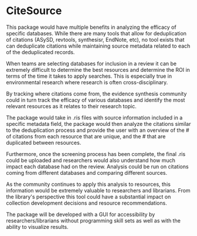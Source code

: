 # CiteSource

This package would have multiple benefits in analyzing the efficacy of specific databases. While there are many tools that allow for deduplication of citations (ASySD, revtools, synthesisr, EndNote, etc), no tool exists that can deduplicate citations while maintaining source metadata related to each of the deduplicated records. 

When teams are selecting databases for inclusion in a review it can be extremely difficult to determine the best resources and determine the ROI in terms of the time it takes to apply searches. This is especially true in environmental research where research is often cross-disciplinary. 

By tracking where citations come from, the evidence synthesis community could in turn track the efficacy of various databases and identify the most relevant resources as it relates to their research topic. 

The package would take in .ris files with source information included in a specific metadata field, the package would then analyze the citations similar to the deduplication process and provide the user with an overview of the # of citations from each resource that are unique, and the # that are duplicated between resources. 

Furthermore, once the screening process has been complete, the final .ris could be uploaded and researchers would also understand how much impact each database had on the review. Analysis could be run on citations coming from different databases and comparing different sources.

As the community continues to apply this analysis to resources, this information would be extremely valuable to researchers and librarians. From the library's perspective this tool could have a substantial impact on collection development decisions and resource recommendations. 

The package will be developed with a GUI for accessibility by researchers/librarians without programming skill sets as well as with the ability to visualize results.
